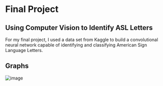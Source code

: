 # Final Project
## Using Computer Vision to Identify ASL Letters
For my final project, I used a data set from Kaggle to build a convolutional neural network capable of identifying and classifying American Sign Language Letters. 

## Graphs
![image](https://user-images.githubusercontent.com/70035366/131025813-1dc365bf-b359-4e38-86ee-1b08ef30e106.png)
